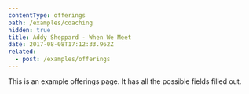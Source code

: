 ```yaml
---
contentType: offerings
path: /examples/coaching
hidden: true
title: Addy Sheppard - When We Meet
date: 2017-08-08T17:12:33.962Z
related:
  - post: /examples/offerings
---
```

This is an example offerings page. It has all the possible fields filled out.